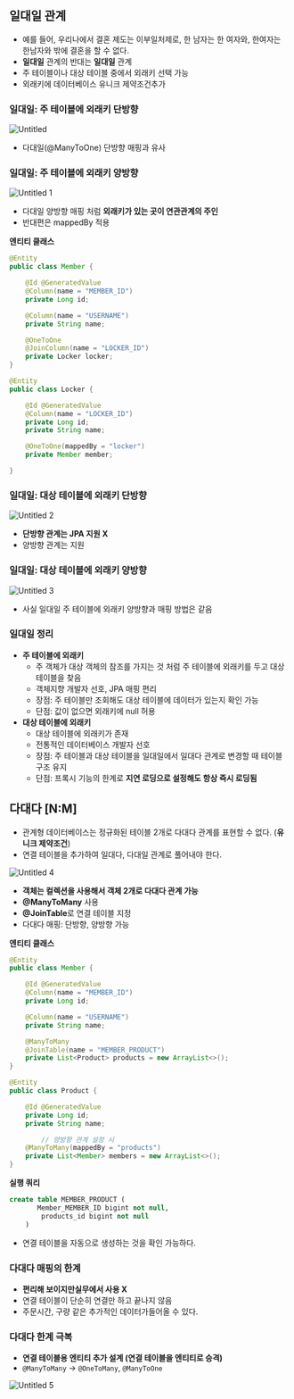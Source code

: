 ## 일대일 관계

- 예를 들어, 우리나에서 결혼 제도는 이부일처제로, 한 남자는 한 여자와, 한여자는 한남자와 밖에 결혼을 할 수 없다.
- **일대일** 관계의 반대는 **일대일** 관계
- 주 테이블이나 대상 테이블 중에서 외래키 선택 가능
- 외래키에 데이터베이스 유니크 제약조건추가

### 일대일: 주 테이블에 외래키 단방향

![Untitled](https://user-images.githubusercontent.com/72686708/139000273-3370d8d1-fe6f-4e2b-85c1-b53251ba160c.png)

- 다대일(@ManyToOne) 단방향 매핑과 유사

### 일대일: 주 테이블에 외래키 양방향

![Untitled 1](https://user-images.githubusercontent.com/72686708/139000280-da3ad7e5-f010-4dfa-a198-08bb3459bfef.png)

- 다대일 양방향 매핑 처럼 **외래키가 있는 곳이 연관관계의 주인**
- 반대편은 mappedBy 적용

**엔티티 클래스**

```java
@Entity
public class Member {

    @Id @GeneratedValue
    @Column(name = "MEMBER_ID")
    private Long id;

    @Column(name = "USERNAME")
    private String name;

    @OneToOne
    @JoinColumn(name = "LOCKER_ID")
    private Locker locker;
}

@Entity
public class Locker {

    @Id @GeneratedValue
    @Column(name = "LOCKER_ID")
    private Long id;
    private String name;

    @OneToOne(mappedBy = "locker")
    private Member member;

}
```

### 일대일: 대상 테이블에 외래키 단방향

![Untitled 2](https://user-images.githubusercontent.com/72686708/139000295-80850df5-c8df-467f-b914-5518f183e2c9.png)

- **단방향 관계는 JPA 지원 X**
- 양방향 관계는 지원

### 일대일: 대상 테이블에 외래키 양방향

![Untitled 3](https://user-images.githubusercontent.com/72686708/139000303-a9757410-54fb-4894-8f5c-439c0d275ca9.png)

- 사실 일대일 주 테이블에 외래키 양방향과 매핑 방법은 같음

### 일대일 정리

- **주 테이블에 외래키**
    - 주 객체가 대상 객체의 참조를 가지는 것 처럼 주 테이블에 외래키를 두고 대상 테이블을 찾음
    - 객체지향 개발자 선호, JPA 매핑 편리
    - 장점: 주 테이블만 조회해도 대상 테이블에 데이터가 있는지 확인 가능
    - 단점: 값이 없으면 외래키에 null 허용
- **대상 테이블에 외래키**
    - 대상 테이블에 외래키가 존재
    - 전통적인 데이터베이스 개발자 선호
    - 장점: 주 테이블과 대상 테이블을 일대일에서 일대다 관계로 변경할 때 테이블 구조 유지
    - 단점: 프록시 기능의 한계로 **지연 로딩으로 설정해도 항상 즉시 로딩됨**

## 다대다 [N:M]

- 관계형 데이터베이스는 정규화된 테이블 2개로 다대다 관계를 표현할 수 없다. (**유니크 제약조건**)
- 연결 테이블을 추가하여 일대다, 다대일 관계로 풀어내야 한다.

![Untitled 4](https://user-images.githubusercontent.com/72686708/139000311-322139a2-e472-401a-9090-1f031ba3b37a.png)

- **객체는 컬렉션을 사용해서 객체 2개로 다대다 관계 가능**
- **@ManyToMany** 사용
- **@JoinTable**로 연결 테이블 지정
- 다대다 매핑: 단방향, 양방향 가능

**엔티티 클래스**

```java
@Entity
public class Member {

    @Id @GeneratedValue
    @Column(name = "MEMBER_ID")
    private Long id;

    @Column(name = "USERNAME")
    private String name;

    @ManyToMany
    @JoinTable(name = "MEMBER_PRODUCT")
    private List<Product> products = new ArrayList<>();
}

@Entity
public class Product {

    @Id @GeneratedValue
    private Long id;
    private String name;

		// 양방향 관계 설정 시
    @ManyToMany(mappedBy = "products")
    private List<Member> members = new ArrayList<>();
}
```

**실행 쿼리**

```sql
create table MEMBER_PRODUCT (
       Member_MEMBER_ID bigint not null,
        products_id bigint not null
    )
```

- 연결 테이블을 자동으로 생성하는 것을 확인 가능하다.

### 다대다 매핑의 한계

- **편리해 보이지만실무에서 사용 X**
- 연결 테이블이 단순히 연결만 하고 끝나지 않음
- 주문시간, 구량 같은 추가적인 데이터가들어올 수 있다.

### 다대다 한계 극복

- **연결 테이블용 엔티티 추가 설계 (연결 테이블을 엔티티로 승격)**
- `@ManyToMany` → `@OneToMany`, `@ManyToOne`

![Untitled 5](https://user-images.githubusercontent.com/72686708/139000324-6860f6f4-3f17-495a-a683-28b083704bc8.png)
